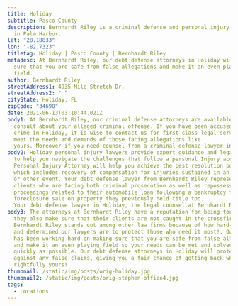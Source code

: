 ```yaml
---
title: Holiday
subtitle: Pasco County
description: Bernhardt Riley is a criminal defense and personal injury law firm
  in Palm Harbor.
lat: "28.18833"
lon: "-82.7323"
titletag: Holiday | Pasco County | Bernhardt Riley
metadesc: At Bernhardt Riley, our debt defense attorneys in Holiday will make
  sure that you are safe from false allegations and make it an even playing
  field.
author: Bernhardt Riley
streetAddress1: 4935 Mile Stretch Dr.
streetAddress2: " "
cityState: Holiday, FL
zipCode: "34690"
date: 2021-06-13T03:10:44.021Z
body1: At Bernhardt Riley, our criminal defense attorneys are available to
  consult about your alleged criminal offense. If you have been accused of a
  crime in Holiday, it is wise to contact us for first-class legal services that
  meet the needs and demands of those facing allegations like
  yours. Moreover if you need counsel from a criminal defense lawyer in Holiday, concerning an area of law not practiced by Bernhardt Riley, our Holiday criminal defense lawyers will gladly refer your case to a reputable attorney with whom we associate personally and professionally.
body2: Holiday personal injury lawyers provide expert guidance and legal counsel
  to help you navigate the challenges that follow a personal Injury accident. A
  Personal Injury Attorney will help you achieve the best resolution possible,
  which includes recovery of compensation for injuries sustained in an car crash
  or other event. Your debt defense lawyer from Bernhardt Riley represents
  clients who are facing both criminal prosecution as well as repossession
  proceedings related to their automobile loan following a bankruptcy filing or
  foreclosure sale on property they previously held title too.
  Your debt defense lawyer in Holiday, the legal counsel at Bernhardt Riley, represents clients in various bankruptcy, debt collection, harassment, and foreclosure defenses Holiday, Florida.
body3: The attorneys at Bernhardt Riley have a reputation for being tough, but
  they also make sure that their clients are not caught in the crossfire.
  Bernhardt Riley stands out among other law firms because of how hard-working
  and determined our lawyers are to protect those who need it most!. Our team
  has been working hard on making sure that you are safe from false allegations
  and make it an even playing field so your needs can be met and solved as
  quickly as possible. Our debt defense attorneys in Holiday will protect you
  against any false claims, giving you a fair chance of getting back what's
  rightfully yours!
thumbnail: /static/img/posts/orig-holiday.jpg
thumbnail2: /static/img/posts/orig-stephen-office4.jpg
tags:
  - Locations
---
```

